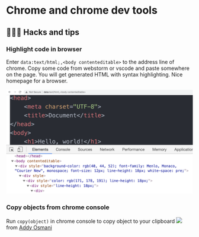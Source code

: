 # Chrome and chrome dev tools
## 👨🏻‍💻 Hacks and tips
### Highlight code in browser
Enter `data:text/html;,<body contenteditable>` to the address line of chrome. Copy some code from webstorm or vscode and paste somewhere on the page. You will get generated HTML with syntax highlighting. Nice homepage for a browser.

<img src="img/chrome-contenteditable.png"/>

### Copy objects from chrome console
Run `copy(object)` in chrome console to copy object to your clipboard
<a href="https://twitter.com/addyosmani">
<img src="https://pbs.twimg.com/media/DynjoaBUYAAI12l?format=jpg&name=4096x4096" href="https://twitter.com/addyosmani"/></a>
from [Addy Osmani](https://twitter.com/addyosmani)
